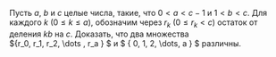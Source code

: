 Пусть $a$, $b$ и  $c$ целые числа, такие, что $0  <  a  <  c - 1$ и $1 < b < c$. 
Для каждого $k$ $(0 \leq k \leq a)$, обозначим через $r_k$  $(0 \leq r_k < c)$ 
остаток от деления  $kb$ на  $c$. Доказать, что два множества  
$\{r_0, r_1, r_2, \dots \, r_a \} $ и  $ \{ 0, 1, 2, \dots, a \} $ различны.